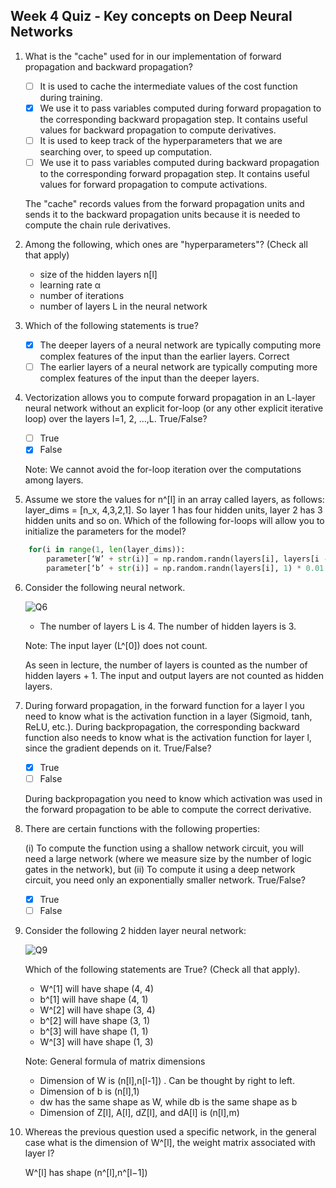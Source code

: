 ## Week 4 Quiz - Key concepts on Deep Neural Networks

1. What is the "cache" used for in our implementation of forward propagation and backward propagation?

    - [ ] It is used to cache the intermediate values of the cost function during training.
    - [x] We use it to pass variables computed during forward propagation to the corresponding backward propagation step. It contains useful values for backward propagation to compute derivatives.
    - [ ] It is used to keep track of the hyperparameters that we are searching over, to speed up computation.
    - [ ] We use it to pass variables computed during backward propagation to the corresponding forward propagation step. It contains useful values for forward propagation to compute activations.

    The "cache" records values from the forward propagation units and sends it to the backward propagation units because it is needed       to compute the chain rule derivatives.

2. Among the following, which ones are "hyperparameters"? (Check all that apply)

    - size of the hidden layers n[l]
    - learning rate α
    - number of iterations
    - number of layers L in the neural network
    
3. Which of the following statements is true?

    - [x] The deeper layers of a neural network are typically computing more complex features of the input than the earlier layers.
Correct 
    - [ ] The earlier layers of a neural network are typically computing more complex features of the input than the deeper layers.

4. Vectorization allows you to compute forward propagation in an L-layer neural network without an explicit for-loop (or any other explicit iterative loop) over the layers l=1, 2, …,L. True/False?

    - [ ] True
    - [x] False
    
    Note: We cannot avoid the for-loop iteration over the computations among layers.
    
5. Assume we store the values for n^[l] in an array called layers, as follows: layer_dims = [n_x, 4,3,2,1]. So layer 1 has four hidden units, layer 2 has 3 hidden units and so on. Which of the following for-loops will allow you to initialize the parameters for the model?

```python
    for(i in range(1, len(layer_dims)):
        parameter[‘W’ + str(i)] = np.random.randn(layers[i], layers[i - 1])) * 0.01
        parameter[‘b’ + str(i)] = np.random.randn(layers[i], 1) * 0.01
```

6. Consider the following neural network.

    ![Q6](https://d3c33hcgiwev3.cloudfront.net/imageAssetProxy.v1/cwmw1nrfEeeJIwrF5BVsIg_e9a22da9e380c0350d2dfd47dcf34503_Screen-Shot-2017-08-06-at-12.42.46-PM.png?expiry=1556668800000&hmac=4_8lKWQowQne3RfsAqpR1RLT-EUaNtreUQZf6Pufrrw)

    - The number of layers L is 4. The number of hidden layers is 3.
    
    Note: The input layer (L^[0]) does not count.
    
    As seen in lecture, the number of layers is counted as the number of hidden layers + 1. The input and output layers are not counted     as hidden layers.

7. During forward propagation, in the forward function for a layer l you need to know what is the activation function in a layer (Sigmoid, tanh, ReLU, etc.). During backpropagation, the corresponding backward function also needs to know what is the activation function for layer l, since the gradient depends on it. True/False?

    - [x] True
    - [ ] False
    
    During backpropagation you need to know which activation was used in the forward propagation to be able to compute the correct         derivative.
    
8. There are certain functions with the following properties:

    (i) To compute the function using a shallow network circuit, you will need a large network (where we measure size by the number of logic gates in the network), but (ii) To compute it using a deep network circuit, you need only an exponentially smaller network. True/False?
    
    - [x] True
    - [ ] False
        
9. Consider the following 2 hidden layer neural network:
    
    ![Q9](https://d3c33hcgiwev3.cloudfront.net/imageAssetProxy.v1/8sF12nrfEeeumw4MySoK5g_36df26a0659f76c6566ff4f3706e6ad2_Screen-Shot-2017-08-05-at-12.50.32-PM.png?expiry=1556668800000&hmac=WXxGCszPvMB2VYfzMnHbmGOaayBamc05XC5snq1zFG4)

    Which of the following statements are True? (Check all that apply).

    - W^[1] will have shape (4, 4)
    - b^[1] will have shape (4, 1)
    - W^[2] will have shape (3, 4)
    - b^[2] will have shape (3, 1)
    - b^[3] will have shape (1, 1)
    - W^[3] will have shape (1, 3)
    
    Note: General formula of matrix dimensions

     * Dimension of W is (n[l],n[l-1]) . Can be thought by right to left.
     * Dimension of b is (n[l],1)
     * dw has the same shape as W, while db is the same shape as b
     * Dimension of Z[l], A[l], dZ[l], and dA[l] is (n[l],m)
    
    
10. Whereas the previous question used a specific network, in the general case what is the dimension of W^[l], the weight matrix associated with layer l?

    W^[l] has shape (n^[l],n^[l−1])

